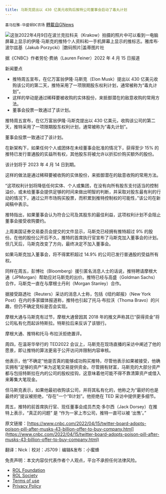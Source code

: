 ```yaml
---
title: 马斯克提出以 430 亿美元收购后推特公司董事会启动了毒丸计划
---
```

`喜马拉雅-华盛顿DC农场` [轉載自GNews](https://gnews.org/zh-hans/2361321/)

![](https://assets.gnews.org/wp-content/uploads/2022/04/图片1-98.png)这张2022年4月9日在波兰克拉科夫（Krakow）拍摄的照片中可以看到一电脑屏幕上显示的伊隆·马斯克的推特个人资料和一手机屏幕上显示的推标志。雅库布·波尔兹基（Jakub Porzycki）|数码照片|盖蒂图片社

据《CNBC》作者劳伦·费纳（Lauren Feiner）2022 年 4 月 15 日报道

新闻要点

- 推特周五宣布，在亿万富翁伊隆·马斯克（Elon Musk）提出以 430 亿美元收购该公司的第二天，推特采用了一项限期股东权利计划，通常被称为“毒丸计划”。
- 这样的举动是通过稀释要被收购的实体股份，来抵御潜在的敌意收购的常用方法。
- 董事会投票一致通过了该计划。


推特周五宣布，在亿万富翁伊隆·马斯克提出以 430 亿美元，收购该公司的第二天，推特采用了一项限期股东权利计划，通常被称为“毒丸计划”。

董事会投票一致通过了该计划。

在新架构下，如果任何个人或团体在未经董事会批准的情况下，获得至少 15% 的推特已发行普通股的实益所有权，其他股东将被允许以折扣价购买额外的股份。

该计划将于 2023 年 4 月 14 日到期。

这样的做法是通过稀释要被收购的实体股份，来抵御潜在的敌意收购的常用方法。

“这项权利计划将降低任何实体、个人或集团，在没有向所有股东支付适当的控制溢价，或未给董事会提供足够的时间来做出明智的判断，并采取对股东最有利的行动的情况下，通过公开市场购买股票，而积累到推特控制权的可能性，”该公司在新闻稿中表示。

推特指出，如果董事会认为符合公司及其股东的最佳利益，这项权利计划不会阻止董事会接受收购要约。

上周美国证券交易委员会提交的文件显示，马斯克已经拥有推特超过 9% 的股份。在他的股份公开后不久，推特的首席执行官宣布了马斯克加入董事会的计划。但几天后，马斯克改变了方向，最终决定不加入董事会。

如果马斯克加入董事会，将不得累积超过 14.9% 的公司已发行普通股的受益所有权。

同样在周五，彭博社（Bloomberg）援引匿名消息人士的话说，推特聘请摩根大通（JPMorgan）帮助应对马斯克的出价。推特已经与高盛（Goldman Sachs）合作，马斯克一直在与摩根士丹利（Morgan Stanley）合作。

据接受路透社（Reuters）采访的消息人士称，包括《纽约邮报》（New York Post）在内的多家媒体报道称，推特也引起了托马·布拉沃（Thoma Bravo）的兴趣，但仍不确定竞标是否会实现。

摩根大通与马斯克有过节，摩根大通曾因其 2018 年的推文声称其已“获得资金”将公司私有化而起诉特斯拉。特斯拉后来反诉了该银行。

摩根大通、推特和托马·布拉沃拒绝置评。

周四，在温哥华举行的 TED2022 会议上，马斯克在现场直播的采访中阐述了他的愿景，即让推特的算法更易于公开访问并限制内容审核。

他表示，他“不确定”他是否真的能够成功购买推特，尽管他表示如果被接受，他确实拥有“足够的资产”来为这笔交易提供资金。尽管拥有财富，马斯克的大部分资产都与包括特斯拉在内的公司的股权挂钩，这意味着他可能不得不靠清算资产或借入来筹集大笔现金。

但马斯克表示，如果他最初收购该公司，并将其私有化的，他称之为“最好的也是最终的”提议被拒绝，“存在”一个“B计划”。他拒绝在 TED 采访中提供更多细节。

周五，推特的前首席执行官、现任董事会成员杰克·多尔西（Jack Dorsey）在推特上表示，“真正的问题” 是 “作为一家上市公司，推特一直可以被 ‘出售’。”

原文链接：[https://www.cnbc.com/2022/04/15/twitter-board-adopts-poison-pill-after-musks-43-billion-offer-to-buy-company.html](https://www.cnbc.com/2022/04/15/twitter-board-adopts-poison-pill-after-musks-43-billion-offer-to-buy-company.html)

翻译：Nick｜校对：JS709｜编辑&发布：小蜜蜂

 

免责声明：本文内容仅代表作者个人观点，平台不承担任何法律风险。

- [ROL Foundation](https://rolfoundation.org/)
- [ROL Society](https://rolsociety.org/)
- [Terms of use](https://gnews.org/terms-of-use-3/)
- [Privacy Policy](https://gnews.org/privacy-policy/)
